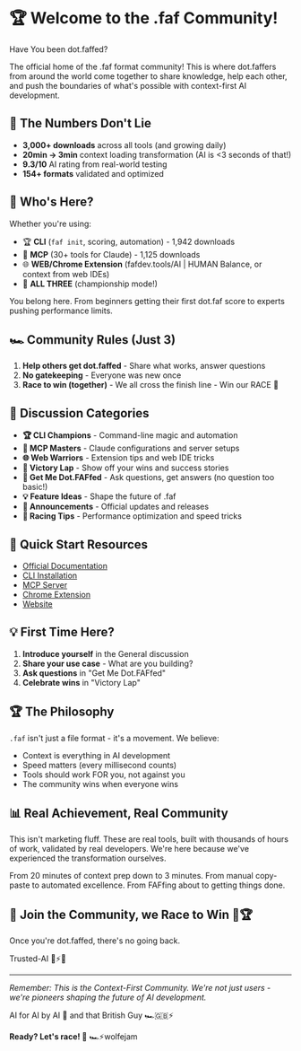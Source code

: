 # 🏆 Welcome to the .faf Community!

Have You been dot.faffed?

The official home of the .faf format community! This is where dot.faffers from around the world come together to share knowledge, help each other, and push the boundaries of what's possible with context-first AI development.

## 🏁 The Numbers Don't Lie

- **3,000+ downloads** across all tools (and growing daily)
- **20min → 3min** context loading transformation (AI is <3 seconds of that!)
- **9.3/10** AI rating from real-world testing
- **154+ formats** validated and optimized

## 🎯 Who's Here?

Whether you're using:
- 🏆 **CLI** (`faf init`, scoring, automation) - 1,942 downloads
- 🤖 **MCP** (30+ tools for Claude) - 1,125 downloads
- 🌐 **WEB/Chrome Extension** (fafdev.tools/AI | HUMAN Balance, or context from web IDEs)
- 🚀 **ALL THREE** (championship mode!)

You belong here. From beginners getting their first dot.faf score to experts pushing performance limits.

## 🏎️ Community Rules (Just 3)

1. **Help others get dot.faffed** - Share what works, answer questions
2. **No gatekeeping** - Everyone was new once
3. **Race to win (together)** - We all cross the finish line - Win our RACE 🏁

## 📂 Discussion Categories

- **🏆 CLI Champions** - Command-line magic and automation
- **🤖 MCP Masters** - Claude configurations and server setups
- **🌐 Web Warriors** - Extension tips and web IDE tricks
- **🎉 Victory Lap** - Show off your wins and success stories
- **🙏 Get Me Dot.FAFfed** - Ask questions, get answers (no question too basic!)
- **💡 Feature Ideas** - Shape the future of .faf
- **📣 Announcements** - Official updates and releases
- **🏁 Racing Tips** - Performance optimization and speed tricks

## 🚀 Quick Start Resources

- [Official Documentation](https://github.com/Wolfe-Jam/faf/blob/main/SPECIFICATION.md)
- [CLI Installation](https://www.npmjs.com/package/@faffed/cli)
- [MCP Server](https://github.com/Wolfe-Jam/claude-faf-mcp)
- [Chrome Extension](https://chromewebstore.google.com/detail/faf-context-collector)
- [Website](https://faf.one)

## 💡 First Time Here?

1. **Introduce yourself** in the General discussion
2. **Share your use case** - What are you building?
3. **Ask questions** in "Get Me Dot.FAFfed"
4. **Celebrate wins** in "Victory Lap"

## 🏆 The Philosophy

`.faf` isn't just a file format - it's a movement. We believe:

- Context is everything in AI development
- Speed matters (every millisecond counts)
- Tools should work FOR you, not against you
- The community wins when everyone wins

## 📊 Real Achievement, Real Community

This isn't marketing fluff. These are real tools, built with thousands of hours of work, validated by real developers. We're here because we've experienced the transformation ourselves.

From 20 minutes of context prep down to 3 minutes. From manual copy-paste to automated excellence. From FAFfing about to getting things done.

## 🎯 Join the Community, we Race to Win 🏁🏆

Once you're dot.faffed, there's no going back.

Trusted-AI
🧡⚡️🩵

---

*Remember: This is the Context-First Community. We're not just users - we're pioneers shaping the future of AI development.*

AI for AI by AI 🤖 and that British Guy 🏎️🇬🇧⚡️

**Ready? Let's race! 🏁**
🏎️⚡️wolfejam